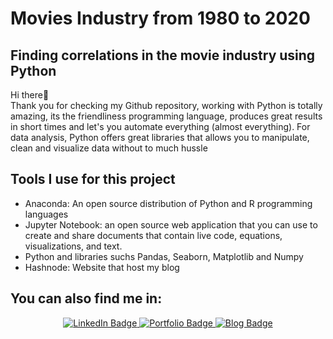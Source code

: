 <h1> Movies Industry from 1980 to 2020</h1>

<h2> Finding correlations in the movie industry using Python </h2>
  
  <p> Hi there👋 <br>
  Thank you for checking my Github repository, working with Python is totally amazing, its the friendliness programming language, produces great results in short times and let's you automate everything (almost everything). For data analysis, Python offers great libraries that allows you to manipulate, clean and visualize data without to much hussle</p>
  
  <h2>Tools I use for this project</h2>
  
  <ul>
<li> Anaconda: An open source distribution of Python and R programming languages</li>
<li>Jupyter Notebook: an open source web application that you can use to create and share documents that contain live code, equations, visualizations, and text.</li>
<li>Python and libraries suchs Pandas, Seaborn, Matplotlib and Numpy</li> 
<li>Hashnode: Website that host my blog</li>
</ul>

<h2>You can also find me in:</h2>
<div id="badges" align="center">
  <a href="https://www.linkedin.com/in/erikaapabontriana/">
    <img src="https://img.shields.io/badge/LinkedIn-blue?style=for-the-badge&logo=linkedin&logoColor=white" alt="LinkedIn Badge"/>
  </a>
  <a href="https://erikapabon.github.io/">
    <img src="https://img.shields.io/badge/Portfolio-Here!-brightgreen&logoColor=white?style=for-the-badge" alt="Portfolio Badge"/>
  </a>
   <a href="https://erikapabon.hashnode.dev/">
    <img src="https://img.shields.io/badge/Blog-Here!-green?style=for-the-badge&logo=blog" alt="Blog Badge"/>
  </a>
</div>

